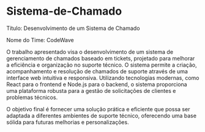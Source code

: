 # Sistema-de-Chamado
Título: Desenvolvimento de um Sistema de Chamado

Nome do Time: CodeWave

O trabalho apresentado visa o desenvolvimento de um sistema de gerenciamento de chamados baseado em tickets, projetado para melhorar a eficiência e organização no suporte técnico. O sistema permite a criação, acompanhamento e resolução de chamados de suporte através de uma interface web intuitiva e responsiva. Utilizando tecnologias modernas, como React para o frontend e Node.js para o backend, o sistema proporciona uma plataforma robusta para a gestão de solicitações de clientes e problemas técnicos.

O objetivo final é fornecer uma solução prática e eficiente que possa ser adaptada a diferentes ambientes de suporte técnico, oferecendo uma base sólida para futuras melhorias e personalizações.
